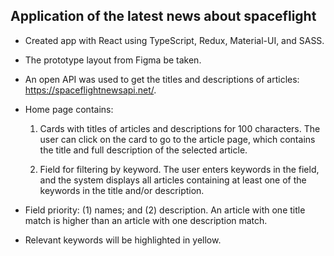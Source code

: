 ## Application of the latest news about spaceflight

- Created app with React using TypeScript, Redux, Material-UI, and SASS.

- The prototype layout from Figma be taken.

- An open API was used to get the titles and descriptions of articles: https://spaceflightnewsapi.net/.

- Home page contains:

  1. Cards with titles of articles and descriptions for 100 characters. The user can click on the card to go to the article page, which contains the title and full description of the selected article.

  2. Field for filtering by keyword. The user enters keywords in the field, and the system displays all articles containing at least one of the keywords in the title and/or description.

- Field priority: (1) names; and (2) description. An article with one title match is higher than an article with one description match.

- Relevant keywords will be highlighted in yellow.
